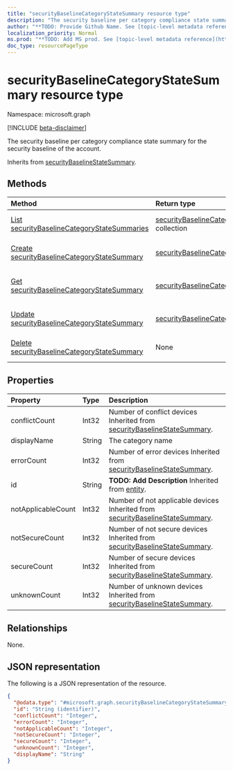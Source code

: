 ```yaml
---
title: "securityBaselineCategoryStateSummary resource type"
description: "The security baseline per category compliance state summary for the security baseline of the account."
author: "**TODO: Provide Github Name. See [topic-level metadata reference](https://msgo.azurewebsites.net/add/document/guidelines/metadata.html#topic-level-metadata)**"
localization_priority: Normal
ms.prod: "**TODO: Add MS prod. See [topic-level metadata reference](https://msgo.azurewebsites.net/add/document/guidelines/metadata.html#topic-level-metadata)**"
doc_type: resourcePageType
---
```


# securityBaselineCategoryStateSummary resource type

Namespace: microsoft.graph

[!INCLUDE [beta-disclaimer](../../includes/beta-disclaimer.md)]

The security baseline per category compliance state summary for the security baseline of the account.


Inherits from [securityBaselineStateSummary](../resources/securitybaselinestatesummary.md).

## Methods
|Method|Return type|Description|
|:---|:---|:---|
|[List securityBaselineCategoryStateSummaries](../api/securitybaselinecategorystatesummary-list.md)|[securityBaselineCategoryStateSummary](../resources/securitybaselinecategorystatesummary.md) collection|Get a list of the [securityBaselineCategoryStateSummary](../resources/securitybaselinecategorystatesummary.md) objects and their properties.|
|[Create securityBaselineCategoryStateSummary](../api/securitybaselinecategorystatesummary-create.md)|[securityBaselineCategoryStateSummary](../resources/securitybaselinecategorystatesummary.md)|Create a new [securityBaselineCategoryStateSummary](../resources/securitybaselinecategorystatesummary.md) object.|
|[Get securityBaselineCategoryStateSummary](../api/securitybaselinecategorystatesummary-get.md)|[securityBaselineCategoryStateSummary](../resources/securitybaselinecategorystatesummary.md)|Read the properties and relationships of a [securityBaselineCategoryStateSummary](../resources/securitybaselinecategorystatesummary.md) object.|
|[Update securityBaselineCategoryStateSummary](../api/securitybaselinecategorystatesummary-update.md)|[securityBaselineCategoryStateSummary](../resources/securitybaselinecategorystatesummary.md)|Update the properties of a [securityBaselineCategoryStateSummary](../resources/securitybaselinecategorystatesummary.md) object.|
|[Delete securityBaselineCategoryStateSummary](../api/securitybaselinecategorystatesummary-delete.md)|None|Deletes a [securityBaselineCategoryStateSummary](../resources/securitybaselinecategorystatesummary.md) object.|

## Properties
|Property|Type|Description|
|:---|:---|:---|
|conflictCount|Int32|Number of conflict devices Inherited from [securityBaselineStateSummary](../resources/securitybaselinestatesummary.md).|
|displayName|String|The category name|
|errorCount|Int32|Number of error devices Inherited from [securityBaselineStateSummary](../resources/securitybaselinestatesummary.md).|
|id|String|**TODO: Add Description** Inherited from [entity](../resources/entity.md).|
|notApplicableCount|Int32|Number of not applicable devices Inherited from [securityBaselineStateSummary](../resources/securitybaselinestatesummary.md).|
|notSecureCount|Int32|Number of not secure devices Inherited from [securityBaselineStateSummary](../resources/securitybaselinestatesummary.md).|
|secureCount|Int32|Number of secure devices Inherited from [securityBaselineStateSummary](../resources/securitybaselinestatesummary.md).|
|unknownCount|Int32|Number of unknown devices Inherited from [securityBaselineStateSummary](../resources/securitybaselinestatesummary.md).|

## Relationships
None.

## JSON representation
The following is a JSON representation of the resource.
<!-- {
  "blockType": "resource",
  "keyProperty": "id",
  "@odata.type": "microsoft.graph.securityBaselineCategoryStateSummary",
  "baseType": "microsoft.graph.securityBaselineStateSummary",
  "openType": false
}
-->
``` json
{
  "@odata.type": "#microsoft.graph.securityBaselineCategoryStateSummary",
  "id": "String (identifier)",
  "conflictCount": "Integer",
  "errorCount": "Integer",
  "notApplicableCount": "Integer",
  "notSecureCount": "Integer",
  "secureCount": "Integer",
  "unknownCount": "Integer",
  "displayName": "String"
}
```

